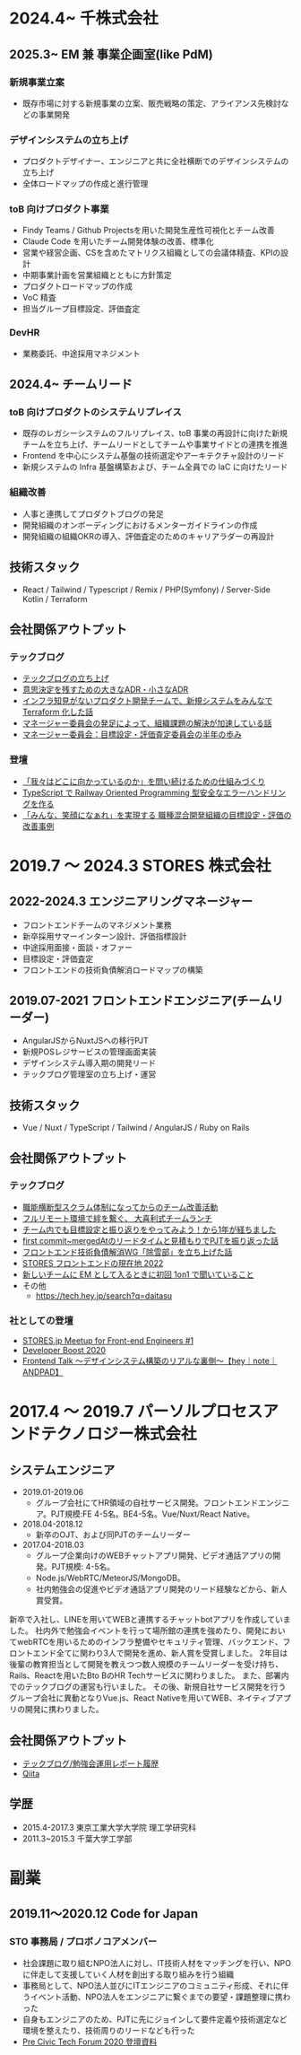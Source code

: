# 2024.4~ 千株式会社
## 2025.3~ EM 兼 事業企画室(like PdM)
### 新規事業立案
- 既存市場に対する新規事業の立案、販売戦略の策定、アライアンス先検討などの事業開発

### デザインシステムの立ち上げ
- プロダクトデザイナー、エンジニアと共に全社横断でのデザインシステムの立ち上げ
- 全体ロードマップの作成と進行管理

### toB 向けプロダクト事業
- Findy Teams / Github Projectsを用いた開発生産性可視化とチーム改善
- Claude Code を用いたチーム開発体験の改善、標準化
- 営業や経営企画、CSを含めたマトリクス組織としての会議体精査、KPIの設計
- 中期事業計画を営業組織とともに方針策定
- プロダクトロードマップの作成
- VoC 精査
- 担当グループ目標設定、評価査定

### DevHR
- 業務委託、中途採用マネジメント
 
## 2024.4~ チームリード
### toB 向けプロダクトのシステムリプレイス
- 既存のレガシーシステムのフルリプレイス、toB 事業の再設計に向けた新規チームを立ち上げ、チームリードとしてチームや事業サイドとの連携を推進
- Frontend を中心にシステム基盤の技術選定やアーキテクチャ設計のリード
- 新規システムの Infra 基盤構築および、チーム全員での IaC に向けたリード

### 組織改善
- 人事と連携してプロダクトブログの発足
- 開発組織のオンボーディングにおけるメンターガイドラインの作成
- 開発組織の組織OKRの導入、評価査定のためのキャリアラダーの再設計

## 技術スタック
- React / Tailwind / Typescript / Remix / PHP(Symfony) / Server-Side Kotlin / Terraform

## 会社関係アウトプット
### テックブログ
- [テックブログの立ち上げ](https://productblog.sencorp.co.jp/entry/2024/11/27/153241)
- [意思決定を残すための大きなADR・小さなADR](https://productblog.sencorp.co.jp/entry/2024/12/05/134904)
- [インフラ知見がないプロダクト開発チームで、新規システムをみんなでTerraform 化した話](https://productblog.sencorp.co.jp/entry/2024/12/18/155512)
- [マネージャー委員会の発足によって、組織課題の解決が加速している話](https://productblog.sencorp.co.jp/entry/2025/04/07/165118)
- [マネージャー委員会：目標設定・評価査定委員会の半年の歩み](https://productblog.sencorp.co.jp/entry/2025/05/27/123000)

### 登壇
- [「我々はどこに向かっているのか」を問い続けるための仕組みづくり](https://speakerdeck.com/daitasu/establishing-a-system-for-continuous-inquiry-about-where-we-are)
- [TypeScript で Railway Oriented Programming 型安全なエラーハンドリングを作る](https://speakerdeck.com/daitasu/typescript-de-railway-oriented-programming-xing-an-quan-naerahandoringuwozuo-ru)
- [「みんな、笑顔になぁれ」を実現する 職種混合開発組織の目標設定・評価の改善事例](https://speakerdeck.com/daitasu/minna-xiao-yan-ninaare-woshi-xian-suru-zhi-zhong-hun-he-kai-fa-zu-zhi-nomu-biao-she-ding-ping-jia-nogai-shan-shi-li)

# 2019.7 〜 2024.3 STORES 株式会社
## 2022-2024.3 エンジニアリングマネージャー
- フロントエンドチームのマネジメント業務
- 新卒採用サマーインターン設計、評価指標設計
- 中途採用面接・面談・オファー
- 目標設定・評価査定
- フロントエンドの技術負債解消ロードマップの構築

## 2019.07-2021 フロントエンドエンジニア(チームリーダー)
- AngularJSからNuxtJSへの移行PJT
- 新規POSレジサービスの管理画面実装
- デザインシステム導入期の開発リード
- テックブログ管理室の立ち上げ・運営

## 技術スタック
- Vue / Nuxt / TypeScript / Tailwind / AngularJS / Ruby on Rails

## 会社関係アウトプット
### テックブログ
- [職能横断型スクラム体制になってからのチーム改善活動](https://product.st.inc/entry/2020/10/05/110022)
- [フルリモート環境で絆を繋ぐ、 大喜利式チームランチ](https://product.st.inc/entry/2020/12/06/231435)
- [チーム内でも目標設定と振り返りをやってみよう！から1年が経ちました](https://product.st.inc/entry/2020/12/06/231435)
- [first commit~mergedAtのリードタイムと見積もりでPJTを振り返った話](https://product.st.inc/entry/2021/12/14/134139)
- [フロントエンド技術負債解消WG「除雪部」を立ち上げた話](https://product.st.inc/entry/2022/08/02/124056)
- [STORES フロントエンドの現在地 2022](https://product.st.inc/entry/2022/12/08/151734)
- [新しいチームに EM として入るときに初回 1on1 で聞いていること](https://product.st.inc/entry/2023/10/25/112158)
- その他
   - https://tech.hey.jp/search?q=daitasu

### 社としての登壇
- [STORES.jp Meetup for Front-end Engineers #1](https://hey.connpass.com/event/143246)
- [Developer Boost 2020](https://event.shoeisha.jp/devboost/20201212/session/2987)
-  [Frontend Talk 〜デザインシステム構築のリアルな裏側〜【hey｜note｜ANDPAD】](https://andpad.connpass.com/event/238368/)

# 2017.4 〜 2019.7 パーソルプロセスアンドテクノロジー株式会社
## システムエンジニア
- 2019.01-2019.06
  - グループ会社にてHR領域の自社サービス開発。フロントエンドエンジニア。PJT規模:FE 4-5名。BE4-5名。Vue/Nuxt/React Native。
- 2018.04-2018.12
  - 新卒のOJT、および同PJTのチームリーダー
- 2017.04-2018.03
  - グループ企業向けのWEBチャットアプリ開発、ビデオ通話アプリの開発。PJT規模: 4-5名。
  - Node.js/WebRTC/MeteorJS/MongoDB。
  - 社内勉強会の促進やビデオ通話アプリ開発のリード経験などから、新人賞受賞。

新卒で入社し、LINEを用いてWEBと連携するチャットbotアプリを作成していました。
社内外で勉強会イベントを行って場所館の連携を強めたり、開発においてwebRTCを用いるためのインフラ整備やセキュリティ管理、バックエンド、フロントエンド全てに関わり3人で開発を進め、新人賞を受賞しました。
2年目は後輩の教育担当として開発を教えつつ数人規模のチームリーダーを受け持ち、Rails、Reactを用いたBto BのHR Techサービスに関わりました。
また、部署内でのテックブログの運営も行いました。
その後、新規自社サービス開発を行うグループ会社に異動となりVue.js、React Nativeを用いてWEB、ネイティブアプリの開発に携わりました。

## 会社関係アウトプット
- [テックブログ/勉強会運用レポート履歴](https://persol-pt.github.io/categories/%E8%97%A4%E4%BA%95-%E5%A4%A7%E7%A5%90daitasu/)
- [Qiita](https://qiita.com/daitasu)

## 学歴
- 2015.4-2017.3 東京工業大学大学院 理工学研究科
- 2011.3~2015.3 千葉大学工学部

# 副業
## 2019.11〜2020.12 Code for Japan
### STO 事務局 / プロボノコアメンバー
- 社会課題に取り組むNPO法人に対し、IT技術人材をマッチングを行い、NPOに伴走して支援していく人材を創出する取り組みを行う組織
- 事務局として、NPO法人並びにITエンジニアのコミュニティ形成、それに伴うイベント活動、NPO法人をエンジニアに繋ぐまでの要望・課題整理に携わった
- 自身もエンジニアのため、PJTに先にジョインして要件定義や技術選定など環境を整えたり、技術周りのリードなども行った
- [Pre Civic Tech Forum 2020 登壇資料](https://speakerdeck.com/cfj_sto/cfj-sto-20200509-stop-covid19-for-npo)
